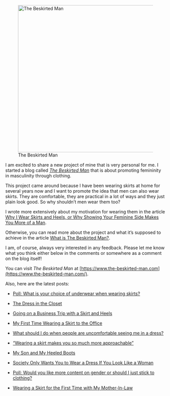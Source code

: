 <figure><img loading="lazy" decoding="async" src="avatar.jpg" alt="The Beskirted Man" style="width:462px;height:462px"><figcaption>The Beskirted Man</figcaption></figure>

I am excited to share a new project of mine that is very personal for me. I started a blog called *[The Beskirted Man](https://www.the-beskirted-man.com/)* that is about promoting femininity in masculinity through clothing.

This project came around because I have been wearing skirts at home for several years now and I want to promote the idea that men can also wear skirts. They are comfortable, they are practical in a lot of ways and they just plain look good. So why shouldn’t men wear them too?

I wrote more extensively about my motivation for wearing them in the article [Why I Wear Skirts and Heels, or Why Showing Your Feminine Side Makes You More of a Man](https://www.the-beskirted-man.com/skirts-and-dresses/why-i-wear-skirts-and-heels-or-why-showing-your-feminine-side-makes-you-more-of-a-man/).

Otherwise, you can read more about the project and what it’s supposed to achieve in the article [What is The Beskirted Man?](https://www.the-beskirted-man.com/general/what-is-the-beskirted-man/).

I am, of course, always very interested in any feedback. Please let me know what you think either below in the comments or somewhere as a comment on the blog itself!

You can visit *The Beskirted Man* at [https://www.the-beskirted-man.com](https://www.the-beskirted-man.com/).

Also, here are the latest posts:

-   [Poll: What is your choice of underwear when wearing skirts?](https://www.the-beskirted-man.com/polls/poll-what-is-your-choice-of-underwear-when-wearing-skirts/)
    
-   [The Dress in the Closet](https://www.the-beskirted-man.com/skirts-and-dresses/the-dress-in-the-closet/)
    
-   [Going on a Business Trip with a Skirt and Heels](https://www.the-beskirted-man.com/in-the-media/going-on-a-business-trip-with-a-skirt-and-heels/)
    
-   [My First Time Wearing a Skirt to the Office](https://www.the-beskirted-man.com/in-public/my-first-time-wearing-a-skirt-to-the-office/)
    
-   [What should I do when people are uncomfortable seeing me in a dress?](https://www.the-beskirted-man.com/in-the-media/what-should-i-do-when-people-are-uncomfortable-seeing-me-in-a-dress/)
    
-   [“Wearing a skirt makes you so much more approachable”](https://www.the-beskirted-man.com/personal-experiences/wearing-a-skirt-makes-you-so-much-more-approachable/)
    
-   [My Son and My Heeled Boots](https://www.the-beskirted-man.com/high-heels/my-son-and-my-heeled-boots/)
    
-   [Society Only Wants You to Wear a Dress If You Look Like a Woman](https://www.the-beskirted-man.com/in-the-media/society-only-wants-you-to-wear-a-dress-if-you-look-like-a-woman/)
    
-   [Poll: Would you like more content on gender or should I just stick to clothing?](https://www.the-beskirted-man.com/polls/poll-would-you-like-more-content-on-gender-or-should-i-just-stick-to-clothing/)
    
-   [Wearing a Skirt for the First Time with My Mother-In-Law](https://www.the-beskirted-man.com/personal-experiences/wearing-a-skirt-for-the-first-time-with-my-mother-in-law/)